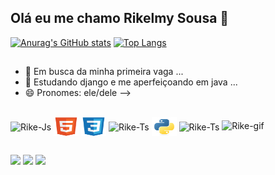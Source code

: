 ## Olá eu me chamo Rikelmy Sousa 👋

  [![Anurag's GitHub stats](https://github-readme-stats.vercel.app/api?username=RikeGIT&show_icons=true&theme=radical)](https://github.com/RikeGit/github-readme-stats)
  [![Top Langs](https://github-readme-stats.vercel.app/api/top-langs/?username=RikeGIT&show_icons=true&theme=radical)](https://github.com/RikeGIT/github-readme-stats)

  ##

- 🔭 Em busca da minha primeira vaga ...
- 🌱 Estudando django e me aperfeiçoando em java ...
- 😄 Pronomes: ele/dele
-->

<div style="display: inline_block"><br>
<img align="center" alt="Rike-Js" height="30" width="40" src="https://cdn.jsdelivr.net/gh/devicons/devicon@latest/icons/java/java-original.svg" />
<img align="center" alt="Rike-HTML" height="30" width="40" src="https://raw.githubusercontent.com/devicons/devicon/master/icons/html5/html5-original.svg"/>
<img align="center" alt="Rike-CSS" height="30" width="40" src="https://raw.githubusercontent.com/devicons/devicon/master/icons/css3/css3-original.svg"/>
<img align="center" alt="Rike-Ts" height="30" width="40" src="https://cdn.jsdelivr.net/gh/devicons/devicon@latest/icons/javascript/javascript-original.svg" />
<img align="center" alt="Rike-Python" height="30" width="40" src="https://raw.githubusercontent.com/devicons/devicon/master/icons/python/python-original.svg"/>
<img align="center" alt="Rike-Ts" height="30" width="40" src="https://cdn.jsdelivr.net/gh/devicons/devicon@latest/icons/django/django-plain.svg" />
<img align="rigth" alt="Rike-gif" height="150" width="150" src="https://cdn.discordapp.com/attachments/878494276747689994/1341126749978628210/rike.gif?ex=67b4dd1e&is=67b38b9e&hm=b80883d4daa9d3989493d62aaa6c29ee72e711ce56bb6f5752aa149e5c28929e&" />
  
</div>
  
##

<div> 
  <a href="https://instagram.com/rike_rkkkk" target="_blank"><img src="https://img.shields.io/badge/-Instagram-%23E4405F?style=for-the-badge&logo=instagram&logoColor=white" target="_blank"></a>
  <a href = "mailto:rikecontatopessoal@gmail.com"><img src="https://img.shields.io/badge/-Gmail-%23333?style=for-the-badge&logo=gmail&logoColor=white" target="_blank"></a>
  <a href="https://www.linkedin.com/in/rikelmy-sousa-5b9b68311/" target="_blank"><img src="https://img.shields.io/badge/-LinkedIn-%230077B5?style=for-the-badge&logo=linkedin&logoColor=white" target="_blank"></a> 
</div>
